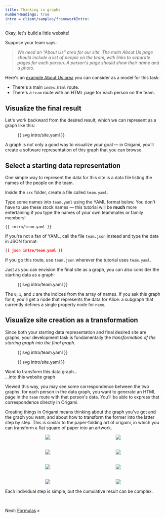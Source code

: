 ```yaml
---
title: Thinking in graphs
numberHeadings: true
intro = client/samples/frameworkIntro:
---
```


Okay, let's build a little website!

Suppose your team says:

> _We need an "About Us" area for our site. The main About Us page should include a list of people on the team, with links to separate pages for each person. A person's page should show their name and a photo._

Here's an [example About Us area](/samples/aboutUs) you can consider as a model for this task:

- There's a main `index.html` route.
- There's a `team` route with an HTML page for each person on the team.

## Visualize the final result

Let's work backward from the desired result, which we can represent as a graph like this:

<figure>
{{ svg intro/site.yaml }}
</figure>

A graph is not only a good way to visualize your goal — in Origami, you'll create a software representation of this graph that you can browse.

## Select a starting data representation

One simple way to represent the data for this site is a data file listing the names of the people on the team.

<span class="tutorialStep"></span> Inside the `src` folder, create a file called `team.yaml`.

<span class="tutorialStep"></span> Type some names into `team.yaml` using the YAML format below. You don't have to use these stock names — this tutorial will be **much** more entertaining if you type the names of your own teammates or family members!

```\yaml
{{ intro/team.yaml }}
```

If you're not a fan of YAML, call the file `team.json` instead and type the data in JSON format:

```json
{{ json intro/team.yaml }}
```

If you go this route, use `team.json` wherever the tutorial uses `team.yaml`.

Just as you can envision the final site as a graph, you can also consider the starting data as a graph:

<figure>
{{ svg intro/team.yaml }}
</figure>

The `0`, `1`, and `2` are the indices from the array of names. If you ask this graph for `0`, you'll get a node that represents the data for Alice: a subgraph that currently defines a single property node for `name`.

## Visualize site creation as a transformation

Since both your starting data representation and final desired site are graphs, your development task is fundamentally the _transformation of the starting graph into the final graph_.

<div class="sideBySide">
  <figure>
    {{ svg intro/team.yaml }}
  </figure>
  <figure>
    {{ svg intro/site.yaml }}
  </figure>
  <figcaption>Want to transform this data graph…</figcaption>
  <figcaption>…into this website graph</figcaption>
</div>

Viewed this way, you may see some correspondence between the two graphs: for each person in the data graph, you want to generate an HTML page in the `team` route with that person's data. You'll be able to express that correspondence directly in Origami.

Creating things in Origami means thinking about the graph you've got and the graph you want, and about how to transform the former into the latter step by step. This is similar to the paper-folding art of origami, in which you can transform a flat square of paper into an artwork.

<figure style="align-items: center; display: grid; gap: 2rem; grid-template-columns: repeat(auto-fit, minmax(125px, 1fr)); justify-items: center;">
  <img src="/assets/heart/step1.svg">
  <img src="/assets/heart/step2.svg">
  <img src="/assets/heart/step3.svg">
  <img src="/assets/heart/step4.svg">
  <img src="/assets/heart/step5.svg">
  <img src="/assets/heart/step6.svg">
  <img src="/assets/heart/step7.svg">
  <img src="/assets/heart/step8.svg">
</figure>

Each individual step is simple, but the cumulative result can be complex.

&nbsp;

Next: [Formulas](intro2.html) »
